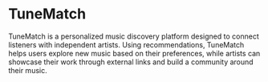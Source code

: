 # TuneMatch
TuneMatch is a personalized music discovery platform designed to connect listeners with independent artists. Using recommendations, TuneMatch helps users explore new music based on their preferences, while artists can showcase their work through external links and build a community around their music.
